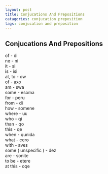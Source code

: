 ```yaml
---
layout: post
title: Conjucations And Prepositions
catagories: conjucation preposition
tags: conjucation and preposition
---
```


## Conjucations And Prepositions
of - di<br />
ne - ni<br />
it - si<br />
is - isi<br />
at, to - ow<br />
of - axo<br />
am - swa<br />
some - esoma<br />
for - peru<br />
from - di<br />
how - somene<br />
where - uu<br />
who - qi<br />
than - qo<br />
this - qe<br />
when - qunida<br />
what - cero<br />
with - aves<br />
some ( unspecific ) - dez<br />
are - sonite<br />
to be - etere<br />
at this - oqe
